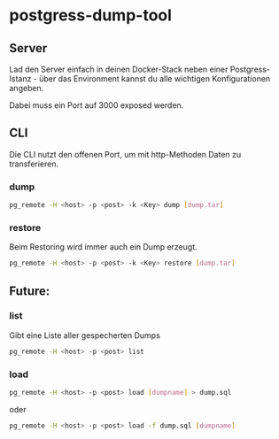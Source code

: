 # postgress-dump-tool
 
## Server

Lad den Server einfach in deinen Docker-Stack neben einer Postgress-Istanz - über das Environment kannst du alle wichtigen Konfigurationen angeben.

Dabei muss ein Port auf 3000 exposed werden.

## CLI

Die CLI nutzt den offenen Port, um mit http-Methoden Daten zu transferieren.

### dump

```bash
pg_remote -H <host> -p <post> -k <Key> dump [dump.tar]
```

### restore

Beim Restoring wird immer auch ein Dump erzeugt.

```bash
pg_remote -H <host> -p <post> -k <Key> restore [dump.tar]
```


## Future:

### list

Gibt eine Liste aller gespecherten Dumps

```bash
pg_remote -H <host> -p <post> list
```

### load

```bash
pg_remote -H <host> -p <post> load [dumpname] > dump.sql
```
oder
```bash
pg_remote -H <host> -p <post> load -f dump.sql [dumpname]
```
